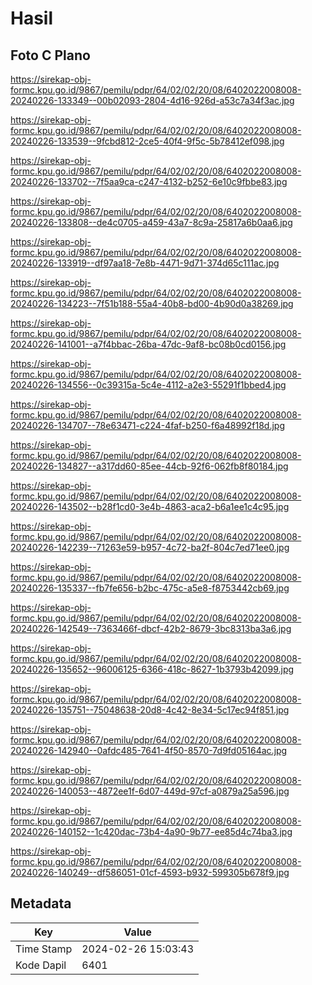 # Hasil

## Foto C Plano

https://sirekap-obj-formc.kpu.go.id/9867/pemilu/pdpr/64/02/02/20/08/6402022008008-20240226-133349--00b02093-2804-4d16-926d-a53c7a34f3ac.jpg

https://sirekap-obj-formc.kpu.go.id/9867/pemilu/pdpr/64/02/02/20/08/6402022008008-20240226-133539--9fcbd812-2ce5-40f4-9f5c-5b78412ef098.jpg

https://sirekap-obj-formc.kpu.go.id/9867/pemilu/pdpr/64/02/02/20/08/6402022008008-20240226-133702--7f5aa9ca-c247-4132-b252-6e10c9fbbe83.jpg

https://sirekap-obj-formc.kpu.go.id/9867/pemilu/pdpr/64/02/02/20/08/6402022008008-20240226-133808--de4c0705-a459-43a7-8c9a-25817a6b0aa6.jpg

https://sirekap-obj-formc.kpu.go.id/9867/pemilu/pdpr/64/02/02/20/08/6402022008008-20240226-133919--df97aa18-7e8b-4471-9d71-374d65c111ac.jpg

https://sirekap-obj-formc.kpu.go.id/9867/pemilu/pdpr/64/02/02/20/08/6402022008008-20240226-134223--7f51b188-55a4-40b8-bd00-4b90d0a38269.jpg

https://sirekap-obj-formc.kpu.go.id/9867/pemilu/pdpr/64/02/02/20/08/6402022008008-20240226-141001--a7f4bbac-26ba-47dc-9af8-bc08b0cd0156.jpg

https://sirekap-obj-formc.kpu.go.id/9867/pemilu/pdpr/64/02/02/20/08/6402022008008-20240226-134556--0c39315a-5c4e-4112-a2e3-55291f1bbed4.jpg

https://sirekap-obj-formc.kpu.go.id/9867/pemilu/pdpr/64/02/02/20/08/6402022008008-20240226-134707--78e63471-c224-4faf-b250-f6a48992f18d.jpg

https://sirekap-obj-formc.kpu.go.id/9867/pemilu/pdpr/64/02/02/20/08/6402022008008-20240226-134827--a317dd60-85ee-44cb-92f6-062fb8f80184.jpg

https://sirekap-obj-formc.kpu.go.id/9867/pemilu/pdpr/64/02/02/20/08/6402022008008-20240226-143502--b28f1cd0-3e4b-4863-aca2-b6a1ee1c4c95.jpg

https://sirekap-obj-formc.kpu.go.id/9867/pemilu/pdpr/64/02/02/20/08/6402022008008-20240226-142239--71263e59-b957-4c72-ba2f-804c7ed71ee0.jpg

https://sirekap-obj-formc.kpu.go.id/9867/pemilu/pdpr/64/02/02/20/08/6402022008008-20240226-135337--fb7fe656-b2bc-475c-a5e8-f8753442cb69.jpg

https://sirekap-obj-formc.kpu.go.id/9867/pemilu/pdpr/64/02/02/20/08/6402022008008-20240226-142549--7363466f-dbcf-42b2-8679-3bc8313ba3a6.jpg

https://sirekap-obj-formc.kpu.go.id/9867/pemilu/pdpr/64/02/02/20/08/6402022008008-20240226-135652--96006125-6366-418c-8627-1b3793b42099.jpg

https://sirekap-obj-formc.kpu.go.id/9867/pemilu/pdpr/64/02/02/20/08/6402022008008-20240226-135751--75048638-20d8-4c42-8e34-5c17ec94f851.jpg

https://sirekap-obj-formc.kpu.go.id/9867/pemilu/pdpr/64/02/02/20/08/6402022008008-20240226-142940--0afdc485-7641-4f50-8570-7d9fd05164ac.jpg

https://sirekap-obj-formc.kpu.go.id/9867/pemilu/pdpr/64/02/02/20/08/6402022008008-20240226-140053--4872ee1f-6d07-449d-97cf-a0879a25a596.jpg

https://sirekap-obj-formc.kpu.go.id/9867/pemilu/pdpr/64/02/02/20/08/6402022008008-20240226-140152--1c420dac-73b4-4a90-9b77-ee85d4c74ba3.jpg

https://sirekap-obj-formc.kpu.go.id/9867/pemilu/pdpr/64/02/02/20/08/6402022008008-20240226-140249--df586051-01cf-4593-b932-599305b678f9.jpg


## Metadata

| Key        | Value               |
| ---------- | ------------------- |
| Time Stamp | 2024-02-26 15:03:43 |
| Kode Dapil | 6401                |



